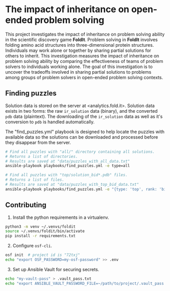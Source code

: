# The impact of inheritance on open-ended problem solving

This project investigates the impact of inheritance on problem solving ability in the scientific discovery game **FoldIt**. Problem solving in **FoldIt** involves folding amino acid structures into three-dimensional protein structures. Individuals may work alone or together by sharing partial solutions for others to inherit. This investigation measures the impact of inheritance on problem solving ability by comparing the effectiveness of teams of problem solvers to individuals working alone. The goal of this investigation is to uncover the tradeoffs involved in sharing partial solutions to problems among groups of problem solvers in open-ended problem solving contexts.

## Finding puzzles

Solution data is stored on the server at <analytics.fold.it>. Solution data
exists in two forms: the raw `ir_solution` data (binary), and the converted
`pdb` data (plaintext). The downloading of the `ir_solution` data as well as
it's conversion to `pdb` is handled automatically.

The "find_puzzles.yml" playbook is designed to help locate the puzzles
with available data so the solutions can be downloaded and processed
before they disappear from the server.

```bash
# Find all puzzles with "all/" directory containing all solutions.
# Returns a list of directories.
# Results are saved at "data/puzzles_with_all_data.txt"
ansible-playbook playbooks/find_puzzles.yml -e type=all

# Find all puzzles with "top/solution_bid*.pdb" files.
# Returns a list of files.
# Results are saved at "data/puzzles_with_top_bid_data.txt"
ansible-playbook playbooks/find_puzzles.yml -e "{type: 'top', rank: 'bid'}"
```

## Contributing

1. Install the python requirements in a virtualenv.

```bash
python3 -m venv ~/.venvs/foldit
source ~/.venvs/foldit/bin/activate
pip install -r requirements.txt
```

2. Configure `osf-cli`.

```bash
osf init  # project id is "72txj"
echo "export OSF_PASSWORD=my-osf-password" >> .env
```

3. Set up Ansible Vault for securing secrets.

```bash
echo "my-vault-pass" > .vault_pass.txt
echo "export ANSIBLE_VAULT_PASSWORD_FILE=~/path/to/project/.vault_pass.txt" >> .env
```
